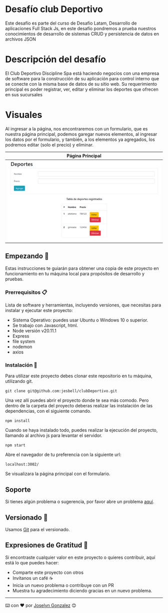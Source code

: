 # Desafío club Deportivo
Este desafío es parte del curso de Desafio Latam, Desarrollo de aplicaciones Full Stack Js, en este desafío pondremos a prueba nuestros conocimientos de desarrollo de sistemas CRUD y persistencia de datos en archivos JSON


# Descripción del desafío
El Club Deportivo Discipline Spa está haciendo negocios con una empresa de software para
la construcción de su aplicación para control interno que se conecte con la misma base de
datos de su sitio web. Su requerimiento principal es poder registrar, ver, editar y eliminar los
deportes que ofrecen en sus sucursales

# Visuales


Al ingresar a la página, nos encontraremos con un formulario, que es nuestra página principal, podemos garegar nuevos elementos, al ingresar los datos por el formulario, y también, a los elementos ya agregados, los podremos editar (solo el precio) y eliminar.


| Página Principal |  
| --- | 
| ![ruta_principal](/assets/inicio.png)|  

## Empezando 🚀

Estas instrucciones te guiarán para obtener una copia de este proyecto en funcionamiento en tu máquina local para propósitos de desarrollo y pruebas.

### Prerrequisitos 📋

Lista de software y herramientas, incluyendo versiones, que necesitas para instalar y ejecutar este proyecto:

- Sistema Operativo: puedes usar Ubuntu o Windows 10 o superior.
- Se trabajo con Javascript, html.
- Node versión v20.11.1
- Express
- file system
- nodemon
- axios

### Instalación 🔧

Para utilizar este proyecto debes clonar este repositorio en tu máquina, utilizando git.

```
git clone git@github.com:jesbell/clubDeportivo.git
```

Una vez allí puedes abrir el proyecto donde te sea más comodo. Pero dentro de la carpeta del proyecto deberas realizar las instalación de las dependencias, con el siguiente comando.
```
npm install
```

Cuando se haya instalado todo, puedes realizar la ejecución del proyecto, llamando al archivo js para levantar el servidor.
```
npm start
```

Abre el navegador de tu preferencia con la siguiente url:
```
localhost:3002/
```

Se visualizara la página principal con el formulario.

## Soporte

Si tienes algún problema o sugerencia, por favor abre un problema [aquí](https://github.com/jesbell/clubDeportivo/issues).

## Versionado  📌

Usamos [Git](https://git-scm.com) para el versionado.

## Expresiones de Gratitud 🎁

Si encontraste cualquier valor en este proyecto o quieres contribuir, aquí está lo que puedes hacer:

- Comparte este proyecto con otros
- Invítanos un café ☕
- Inicia un nuevo problema o contribuye con un PR
- Muestra tu agradecimiento diciendo gracias en un nuevo problema.

---

⌨️ con ❤️ por [Joselyn Gonzalez](https://github.com/jesbell) 😊
